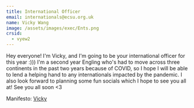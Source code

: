 ```yaml
---
title: International Officer
email: internationals@ecsu.org.uk
name: Vicky Wang
image: /assets/images/exec/Ents.png
crsid:
  - vyew2
---
```

Hey everyone! I'm Vicky, and I'm going to be your international officer for this year :))) I'm a second year Engling who's had to move across three continents in the past two years because of COVID, so I hope I will be able to lend a helping hand to any internationals impacted by the pandemic. I also look forward to planning some fun socials which I hope to see you all at! See you all soon <3

Manifesto: [Vicky](https://drive.google.com/file/d/1mMKA2WIV8K9aMX_s6cNGAE2p-Ziy0zPY/view?usp=sharing)
